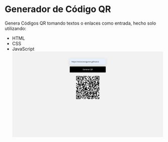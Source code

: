 # Generador de Código QR
Genera Códigos QR tomando textos o enlaces como entrada, hecho solo utilizando:
- HTML
- CSS
- JavaScript
![screenshot](https://raw.githubusercontent.com/victoraranguren/qr-code-generator/main/img/screenshot.png)